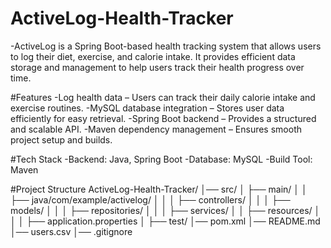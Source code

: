 # ActiveLog-Health-Tracker
-ActiveLog is a Spring Boot-based health tracking system that allows users to log their diet, exercise, and calorie intake. It provides efficient data storage and management to help users track their health progress over time.

#Features
-Log health data – Users can track their daily calorie intake and exercise routines.
-MySQL database integration – Stores user data efficiently for easy retrieval.
-Spring Boot backend – Provides a structured and scalable API.
-Maven dependency management – Ensures smooth project setup and builds.

#Tech Stack
-Backend: Java, Spring Boot
-Database: MySQL
-Build Tool: Maven

#Project Structure
ActiveLog-Health-Tracker/
│── src/
│   ├── main/
│   │   ├── java/com/example/activelog/
│   │   │   ├── controllers/
│   │   │   ├── models/
│   │   │   ├── repositories/
│   │   │   ├── services/
│   │   ├── resources/
│   │   │   ├── application.properties
│   ├── test/
│── pom.xml
│── README.md
│── users.csv
│── .gitignore
